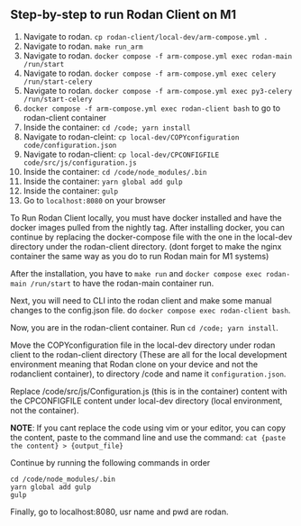 ## Step-by-step to run Rodan Client on M1
1. Navigate to rodan. `cp rodan-client/local-dev/arm-compose.yml .`
2. Navigate to rodan. `make run_arm`
3. Navigate to rodan. `docker compose -f arm-compose.yml exec rodan-main /run/start`
4. Navigate to rodan. `docker compose -f arm-compose.yml exec celery /run/start-celery`
5. Navigate to rodan. `docker compose -f arm-compose.yml exec py3-celery /run/start-celery`
6. `docker compose -f arm-compose.yml exec rodan-client bash` to go to rodan-client container
7. Inside the container: `cd /code; yarn install`
8. Navigate to rodan-cleint: `cp local-dev/COPYconfiguration code/configuration.json`
9. Navigate to rodan-client: `cp local-dev/CPCONFIGFILE code/src/js/configuration.js`
10. Inside the container: `cd /code/node_modules/.bin` 
11. Inside the container: `yarn global add gulp`
12. Inside the container: `gulp`
13. Go to `localhost:8080` on your browser

To Run Rodan Client locally, you must have docker installed and have the docker images pulled from the nightly tag.
After installing docker, you can continue by replacing the docker-compose file with the one in the local-dev directory under the rodan-client directory. (dont forget to make the nginx container the same way as you do to run Rodan main for M1 systems)

After the installation, you have to `make run` and `docker compose exec rodan-main /run/start` to have the rodan-main container run.

Next, you will need to CLI into the rodan client and make some manual changes to the config.json file. do `docker compose exec rodan-client bash`.

Now, you are in the rodan-client container. Run `cd /code; yarn install`.

Move the COPYconfiguration file in the local-dev directory under rodan client to the rodan-client directory (These are all for the local development environment meaning that Rodan clone on your device and not the rodanclient container), to directory /code and name it `configuration.json`.

Replace /code/src/js/Configuration.js (this is in the container) content with the CPCONFIGFILE content under local-dev directory (local environment, not the container).

**NOTE**: If you cant replace the code using vim or your editor, you can copy the content, paste to the command line and use the command: `cat {paste the content} > {output_file}`

Continue by running the following commands in order
```
cd /code/node_modules/.bin
yarn global add gulp
gulp
```
Finally, go to localhost:8080, usr name and pwd are rodan.

